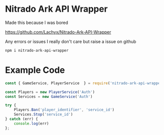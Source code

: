 # Nitrado Ark API Wrapper

Made this because I was bored

https://github.com/Lachyx/Nitrado-Ark-API-Wrapper


Any errors or issues I really don't care but raise a issue on github

```bash
npm i nitrado-ark-api-wrapper
```

# Example Code

```javascript
const { GameService, PlayerService  } = require('nitrado-ark-api-wrapper')

const Players = new PlayerService('Auth')
const Services = new GameService('Auth')

try {
    Players.Ban('player_identifier', 'service_id')
    Services.Stop('service_id')
} catch (err) {
    console.log(err)
};
```

